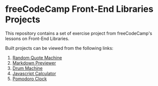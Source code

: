 # freeCodeCamp Front-End Libraries Projects

This repository contains a set of exercise project from freeCodeCamp's lessons on Front-End Libraries.

Built projects can be viewed from the following links:

1. [Random Quote Machine](https://liamst19.github.io/fcc-front-end-libraries/1-random-quote-machine/)
2. [Markdown Previewer](https://liamst19.github.io/fcc-front-end-libraries/2-markdown-previewer/)
3. [Drum Machine](https://liamst19.github.io/fcc-front-end-libraries/3-drum-machine/)
4. [Javascript Calculator](https://liamst19.github.io/fcc-front-end-libraries/4-javascript-calculator/)
5. [Pomodoro Clock](https://liamst19.github.io/fcc-front-end-libraries/5-pomodoro-clock/)
